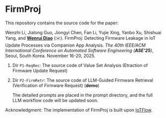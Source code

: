 # FirmProj
This repository contains the source code for the paper:

Wenzhi Li, Jialong Guo, Jiongyi Chen, Fan Li, Yujie Xing, Yanbo Xu, Shishuai Yang, and [**Wenrui Diao**](https://diaowenrui.github.io/) (✉️). FirmProj: Detecting Firmware Leakage in IoT Update Processes via Companion App Analysis. *The 40th IEEE/ACM International Conference on Automated Software Engineering (**ASE'25**)*, Seoul, South Korea. November 16-20, 2025.



 1. Dir `P1-ReqRec`: The source code of Value Set Analysis (Etraction of Firmware Update Request)
 2. Dir `P2-FirmRetr`: The source code of LLM-Guided Firmware Retrieval (Verification of Firmware Request) (**demo**)

    The detailed prompts are placed in the prompt directory, and the full LLM workflow code will be updated soon.

Acknowledgment: The implementation of FirmProj is built upon [IoTFlow](https://github.com/SecPriv/iotflow/tree/main).
